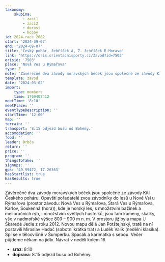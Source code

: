 ```yaml
---
taxonomy:
    skupina:
        - zaci1
        - zaci2
        - dorost
        - hobby
id: 2024-race_2082
start: '2024-09-07'
end: '2024-09-07'
title: 'Český pohár, žebříček A, 7. žebříček B-Morava'
link: 'https://oris.orientacnisporty.cz/Zavod?id=7503'
orisid: '7503'
place: 'Nová Ves u Rýmařova'
type: Z
note: "Závěrečné dva závody moravských béček jsou společné ze závody Kitl Českého poháru. Opavští pořadatelé zvou závodníky do lesů u Nové Vsi u Rýmařova (prostor závodu: Nová Ves u Rýmařova, Stará Ves u Rýmařova, Karlov, Soukenná (hora)), kde je horský les, s množstvím bažinek a melioračních rýh, i množstvím světlých hustníků, jsou tam kameny, skalky, vše v nadmořské výšce 800 – 900 m n. m. V prostoru již byla mapa U Škaredé Jedle z roku 2012. Novou mapu dělá Jan Potštejnský, tratě na ní postavili Miroslav Hadač (sobotní krátká trať) a Luděk Valík (nedělní klasika). \r\nSpí se v tělocvičně v Šumperku. Spacák a karimatka s sebou.\r\nVečer půjdeme někam na jídlo.\r\nNávrat v neděli kolem 16."
template: zavod
date: '2024-03-02'
import:
    type: members
    time: 1709402412
meetTime: '8:10'
meetPlace: ''
eventTypeDescription: ''
startTime: '12:00'
map: ''
terrain: ''
transport: '8:15 odjezd busu od Bohémy.'
accomodation: ''
food: ''
leader: Drbča
return: ''
price: ''
program: ''
thingsToTake: ''
signups: ''
gps: '49.99472, 17.26363'
hasStartlist: true
hasResults: true
---
```


Závěrečné dva závody moravských béček jsou společné ze závody Kitl Českého poháru. Opavští pořadatelé zvou závodníky do lesů u Nové Vsi u Rýmařova (prostor závodu: Nová Ves u Rýmařova, Stará Ves u Rýmařova, Karlov, Soukenná (hora)), kde je horský les, s množstvím bažinek a melioračních rýh, i množstvím světlých hustníků, jsou tam kameny, skalky, vše v nadmořské výšce 800 – 900 m n. m. V prostoru již byla mapa U Škaredé Jedle z roku 2012. Novou mapu dělá Jan Potštejnský, tratě na ní postavili Miroslav Hadač (sobotní krátká trať) a Luděk Valík (nedělní klasika). 
Spí se v tělocvičně v Šumperku. Spacák a karimatka s sebou.
Večer půjdeme někam na jídlo.
Návrat v neděli kolem 16.
* **sraz**: 8:10
* **doprava**: 8:15 odjezd busu od Bohémy.
